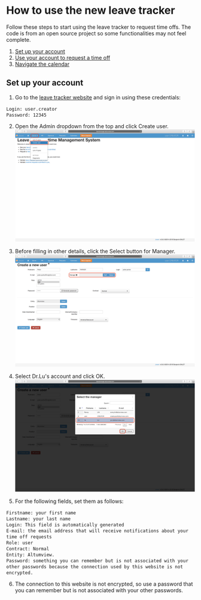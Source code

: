 # How to use the new leave tracker
Follow these steps to start using the leave tracker to request time offs. The code is from an open source project so some functionalities may not feel complete. 
 1. [Set up your account](#Setup)
 2. [Use your account to request a time off](http://example.com/)
 3. [Navigate the calendar](http://example.com/) 

## <a name="Setup"></a> Set up your account

 1. Go to the [leave tracker website](http://leavemanager.altumview.com/jorani) and sign in using these credentials:
```
Login: user.creator 
Password: 12345
```

 2. Open the Admin dropdown from the top and click Create user. ![1](img/1.png)

 3. Before filling in other details, click the Select button for Manager. ![1.5](img/1.5.png)

 4. Select Dr.Lu's account and click OK. ![1.7](img/1.7.png)

 5. For the following fields, set them as follows:
```
Firstname: your first name
Lastname: your last name
Login: This field is automatically generated
E-mail: the email address that will receive notifications about your time off requests
Role: user 
Contract: Normal
Entity: Altumview.
Password: something you can remember but is not associated with your other passwords because the connection used by this website is not encrypted. 
```
 6. The connection to this website is not encrypted, so use a password that you can remember but is not associated with your other passwords. 

<!--stackedit_data:
eyJoaXN0b3J5IjpbLTE4MjgyODk3NjYsNzU1NzI3MDg2LC0xMD
UyMjA0OTQwLDE4NDczNjY2MjQsMTU5NDk0NjE4NCwtNjAzODcz
MTAsLTExMjI1NzMzMTYsNTI1ODY2NjE2LC01MzE2MTUyODMsLT
UxMDk0NDI2NCwtMTU5OTkxNjAyMSw4NjkzMjMyNDZdfQ==
-->